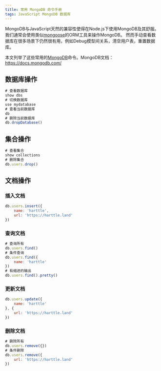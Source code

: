 ```yaml
---
title: 常用 MongoDB 命令手册
tags: JavaScript MongoDB 数据库
---
```


MongoDB与JavaScript天然的兼容性使得在Node.js下使用MongoDB及其舒服。
我们通常会使用类似[mongoose][mongoose]的ORM工具来操作MongoDB。
然而手动查看数据库在很多场景下仍然很有用，例如Debug模型间关系，清空用户表，重置数据库。

本文列举了这些常用的[MongoDB][mongodb]命令。MongoDB文档：<https://docs.mongodb.com/>

<!--more-->

## 数据库操作

```javascript
# 查看数据库
show dbs
# 切换数据库
use mydatabase
# 查看当前数据库
db
# 删除当前数据库
db.dropDatabase()
```

## 集合操作

```javascript
# 查看集合
show collections
# 删除集合
db.users.drop()
```

## 文档操作

### 插入文档

```javascript
db.users.insert({
    name: 'harttle',
    url: 'https://harttle.land'
})
```

### 查询文档

```javascript
# 查询所有
db.users.find()
# 条件查询
db.users.find({
    name: 'harttle'
})
# 有缩进的输出
db.users.find().pretty()
```

### 更新文档

```javascript
db.users.update({
    name: 'harttle'
}, {
    url: 'https://harttle.land'    
})
```

### 删除文档

```javascript
# 删除所有
db.users.remove({})
# 条件删除
db.users.remove({
    url: 'https://harttle.land'
})
```

[mongoose]: http://mongoosejs.com/
[mongodb]: https://mongodb.com
